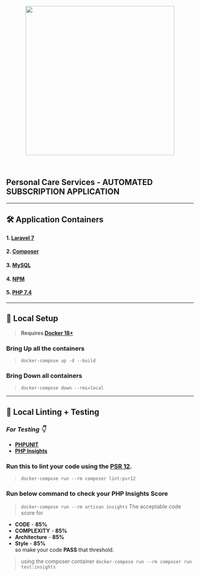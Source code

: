 <p align="center"><a href="https://www.ffcustomerdata.xyz" target="_blank"><img src="https://fixandfree.herokuapp.com/svg/fandf.co_horizontal.svg" width="400"></a></p>

&nbsp;

## Personal Care Services - AUTOMATED SUBSCRIPTION APPLICATION

---
## 🛠️ Application Containers

#### 1. [**Laravel 7**](https://laravel.com/)
#### 2. [**Composer**](https://getcomposer.org/)
#### 3. [**MySQL**](https://www.mysql.com/)
#### 4. [**NPM**](https://www.npmjs.com/)
#### 5. [**PHP 7.4**](https://www.php.net/releases/7_4_0.php)




---

## 🚀 Local Setup

> **Requires [Docker 18+](https://docs.docker.com/release-notes/)**

### Bring Up all the containers
> `docker-compose up -d --build`

### Bring Down all containers
> `docker-compose down --rmi=local`

---

## 📝 Local Linting + Testing

### _For Testing 👇_
* [**PHPUNIT**](https://phpunit.de/)
* [**PHP Insights**](https://phpinsights.com/)

### Run this to lint your code using the [**PSR 12**](https://www.php-fig.org/psr/psr-12/meta/).
> `docker-compose run --rm composer lint:psr12`

### Run below command to check your PHP Insights Score
> `docker-compose run --rm artisan insights`
The acceptable code score for
* **CODE** - **85%**
* **COMPLEXITY** - **85%**
* **Architecture** - **85%**
* **Style** - **85%**
<br/> so make your code **PASS** that threshold.

> using the composer container `docker-compose run --rm composer run test:insights`